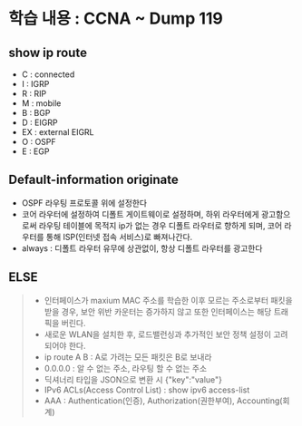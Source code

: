 학습 내용 : CCNA ~ Dump 119
=============

## show ip route  
- C : connected  
- I : IGRP  
- R : RIP  
- M : mobile  
- B : BGP  
- D : EIGRP  
- EX : external EIGRL  
- O : OSPF  
- E : EGP  

## Default-information originate  
- OSPF 라우팅 프로토콜 위에 설정한다  
- 코어 라우터에 설정하여 디폴트 게이트웨이로 설정하며, 하위 라우터에게 광고함으로써 라우팅 테이블에 목적지 ip가 없는 경우 디폴트 라우터로 향하게 되며, 코어 라우터를 통해 ISP(인터넷 접속 서비스)로 빠져나간다.  
- always : 디폴트 라우터 유무에 상관없이, 항상 디폴트 라우터를 광고한다  

## ELSE  
> - 인터페이스가 maxium MAC 주소를 학습한 이후 모르는 주소로부터 패킷을 받을 경우, 보안 위반 카운터는 증가하지 않고 또한 인터페이스는 해당 트래픽을 버린다.  
> - 새로운 WLAN을 설치한 후, 로드밸런싱과 추가적인 보안 정책 설정이 고려되어야 한다.  
> - ip route A B : A로 가려는 모든 패킷은 B로 보내라  
> - 0.0.0.0 : 알 수 없는 주소, 라우팅 할 수 없는 주소  
> - 딕셔너리 타입을 JSON으로 변환 시 {"key":"value"}  
> - IPv6 ACLs(Access Control List) : show ipv6 access-list  
> - AAA : Authentication(인증), Authorization(권한부여), Accounting(회계)  